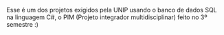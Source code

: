   Esse é um dos projetos exigidos pela UNIP usando o banco de dados SQL na linguagem C#, o PIM (Projeto integrador multidisciplinar) feito no 3º semestre :)
  
